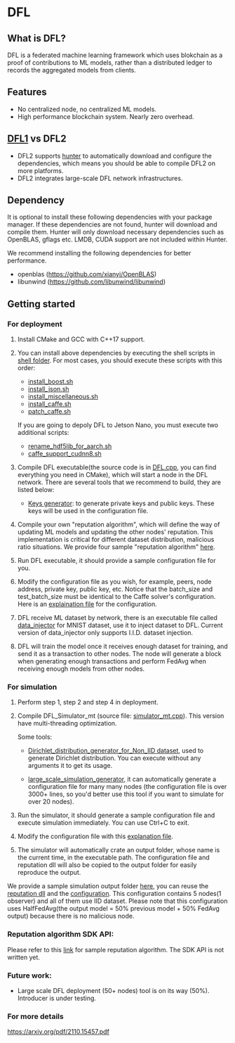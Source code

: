 # DFL

## What is DFL?

DFL is a federated machine learning framework which uses blokchain as a proof of contributions to ML models, rather than a distributed ledger to records the aggregated models from clients.

## Features

- No centralized node, no centralized ML models.
- High performance blockchain system. Nearly zero overhead.

## [DFL1](https://github.com/twoentartian/DFL)  vs DFL2

- DFL2 supports [hunter](https://hunter.readthedocs.io/en/latest/index.html) to automatically download and configure the dependencies, which means you should be able to compile DFL2 on more platforms.
- DFL2 integrates large-scale DFL network infrastructures.

## Dependency

It is optional to install these following dependencies with your package manager. If these dependencies are not found, hunter will download and compile them.
Hunter will only download necessary dependencies such as OpenBLAS, gflags etc. LMDB, CUDA support are not included within Hunter.

We recommend installing the following dependencies for better performance.

- openblas (https://github.com/xianyi/OpenBLAS)
- libunwind (https://github.com/libunwind/libunwind)


## Getting started

### For deployment

1. Install CMake and GCC with C++17 support.

2. You can install above dependencies by executing the shell scripts in [shell folder](https://github.com/twoentartian/DFL/tree/main/shell). For most cases, you should execute these scripts with this order:

    - [install_boost.sh](https://github.com/twoentartian/DFL/blob/main/shell/install_boost.sh)
    - [install_json.sh](https://github.com/twoentartian/DFL/blob/main/shell/install_json.sh)
    - [install_miscellaneous.sh](https://github.com/twoentartian/DFL/blob/main/shell/install_miscellaneous.sh)
    - [install_caffe.sh](https://github.com/twoentartian/DFL/blob/main/shell/install_caffe.sh)
    - [patch_caffe.sh]()

   If you are going to depoly DFL to Jetson Nano, you must execute two additional scripts:

    -   [rename_hdf5lib_for_aarch.sh](https://github.com/twoentartian/DFL/blob/main/shell/rename_hdf5lib_for_aarch.sh)
    -   [caffe_support_cudnn8.sh](https://github.com/twoentartian/DFL/blob/main/shell/caffe_support_cudnn8.sh)

3. Compile DFL executable(the source code is in [DFL.cpp](https://github.com/twoentartian/DFL/blob/main/bin/DFL/DFL.cpp), you can find everything you need in CMake), which will start a node in the DFL network. There are several tools that we recommend to build, they are listed below:

    - [Keys generator](https://github.com/twoentartian/DFL/blob/main/bin/tool/generate_node_address.cpp): to generate private keys and public keys. These keys will be used in the configuration file.

4. Compile your own "reputation algorithm", which will define the way of updating ML models and updating the other nodes' reputation. This implementation is critical for different dataset distribution, malicious ratio situations. We provide four sample "reputation algorithm" [here](https://github.com/twoentartian/DFL/tree/main/bin/reputation_sdk/sample).

5. Run DFL executable, it should provide a sample configuration file for you.

6. Modify the configuration file as you wish, for example, peers, node address, private key, public key, etc. Notice that the batch_size and test_batch_size must be identical to the Caffe solver's configuration. Here is an [explaination file](https://github.com/twoentartian/DFL/blob/main/readme/config.json.txt) for the configuration.

7. DFL receive ML dataset by network, there is an executable file called [data_injector](https://github.com/twoentartian/DFL/blob/main/bin/data_injector/mnist_data_injector.cpp) for MNIST dataset, use it to inject dataset to DFL. Current version of data_injector only supports I.I.D. dataset injection.

8. DFL will train the model once it receives enough dataset for training, and send it as a transaction to other nodes. The node will generate a block when generating enough transactions and perform FedAvg when receiving enough models from other nodes.

### For simulation

1. Perform step 1, step 2 and step 4 in deployment.

2. Compile DFL_Simulator_mt (source file: [simulator_mt.cpp](https://github.com/twoentartian/DFL/blob/main/bin/simulation/simulator_mt.cpp)). This version have multi-threading optimization.

   Some tools:

    - [Dirichlet_distribution_generator_for_Non_IID dataset](https://github.com/twoentartian/DFL/blob/main/bin/tool/dirichlet_distribution_config_generator.cpp), used to generate Dirichlet distribution. You can execute without any arguments it to get its usage.

    - [large_scale_simulation_generator](https://github.com/twoentartian/DFL/blob/main/bin/tool/large_scale_simulation_generator.cpp), it can automatically generate a configuration file for many many nodes (the configuration file is over 3000+ lines, so you'd better use this tool if you want to simulate for over 20 nodes).

3. Run the simulator, it should generate a sample configuration file and execute simulation immediately. You can use Ctrl+C to exit.

4. Modify the configuration file with this [explanation file](https://github.com/twoentartian/DFL/blob/main/readme/simulator_config.json.txt).

5. The simulator will automatically crate an output folder, whose name is the current time, in the executable path. The configuration file and reputation dll will also be copied to the output folder for easily reproduce the output.

We provide a sample simulation output folder [here](https://github.com/twoentartian/DFL/tree/main/readme/sample_simulation_result), you can reuse the [reputation dll](https://github.com/twoentartian/DFL/blob/main/readme/sample_simulation_result/libreputation_HalfFedAvg.so)  and the [configuration](https://github.com/twoentartian/DFL/blob/main/readme/sample_simulation_result/simulator_config.json). This configuration contains 5 nodes(1 observer) and all of them use IID dataset. Please note that this configuration uses HalfFedAvg(the output model = 50% previous model + 50% FedAvg output) because there is no malicious node.



### Reputation algorithm SDK API:

Please refer to this [link](https://github.com/twoentartian/DFL/tree/main/bin/reputation_sdk/sample) for sample reputation algorithm. The SDK API is not written yet.



### Future work:

- Large scale DFL deployment (50+ nodes) tool is on its way (50%). Introducer is under testing.


### For more details

https://arxiv.org/pdf/2110.15457.pdf